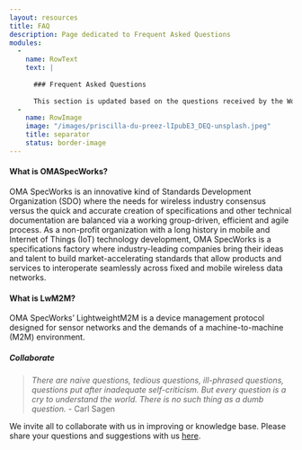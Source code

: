 ```yaml
---
layout: resources
title: FAQ
description: Page dedicated to Frequent Asked Questions
modules:
  -
    name: RowText
    text: | 
      
      ### Frequent Asked Questions
    
      This section is updated based on the questions received by the Working Groups.
  -
    name: RowImage
    image: "/images/priscilla-du-preez-lIpubE3_DEQ-unsplash.jpeg"
    title: separator
    status: border-image
--- 
```


#### What is OMASpecWorks?
OMA SpecWorks is an innovative kind of Standards Development Organization (SDO) where the needs for wireless industry consensus versus the quick and accurate creation of specifications and other technical documentation are balanced via a working group-driven, efficient and agile process. As a non-profit organization with a long history in mobile and Internet of Things (IoT) technology development, OMA SpecWorks is a specifications factory where industry-leading companies bring their ideas and talent to build market-accelerating standards that allow products and services to interoperate seamlessly across fixed and mobile wireless data networks.


#### What is LwM2M?
OMA SpecWorks’ LightweightM2M is a device management protocol designed for sensor networks and the demands of a machine-to-machine (M2M) environment.
</br>

##### Collaborate

> *There are naive questions, tedious questions, ill-phrased questions, questions put after inadequate self-criticism. But every question is a cry to understand the world. There is no such thing as a dumb question.* - Carl Sagen

We invite all to collaborate with us in improving or knowledge base. Please share your questions and 
suggestions with us [here](https://github.com/OpenMobileAlliance/OMA_LwM2M_for_Developers/issues).
